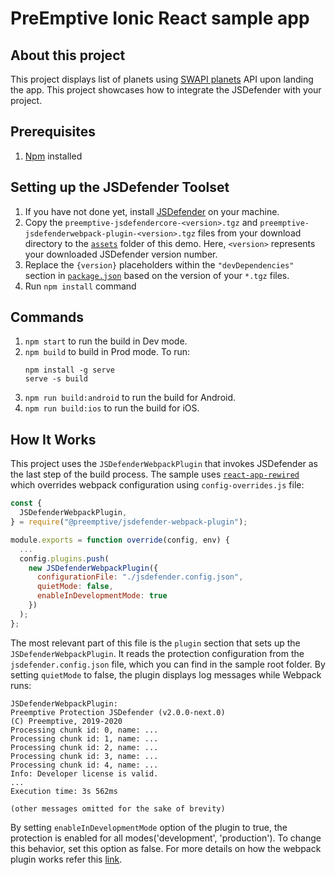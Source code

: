 # PreEmptive Ionic React sample app

## About this project
This project displays list of planets using [SWAPI planets](https://swapi.dev/api/planets/?page=1) API upon landing the app. This project showcases how to integrate the JSDefender with your project.

## Prerequisites
1. [Npm](https://nodejs.org/en/download/) installed

## Setting up the JSDefender Toolset

1. If you have not done yet, install [JSDefender](https://www.preemptive.com/products/jsdefender/downloads) on your machine.
2. Copy the `preemptive-jsdefendercore-<version>.tgz` and `preemptive-jsdefenderwebpack-plugin-<version>.tgz` files from your download directory to the [`assets`](assets/) folder of this demo. Here, `<version>` represents your downloaded JSDefender version number.
3. Replace the `{version}` placeholders within the `"devDependencies"` section in [`package.json`](package.json) based on the version of your `*.tgz` files.
4. Run `npm install` command

## Commands
1. `npm start` to run the build in Dev mode.
2. `npm build` to build in Prod mode. To run:
    ```
    npm install -g serve
    serve -s build
    ```
3. `npm run build:android` to run the build for Android.
4. `npm run build:ios` to run the build for iOS.


## How It Works

This project uses the `JSDefenderWebpackPlugin` that invokes JSDefender as the last step of the build process. The sample uses [`react-app-rewired`](https://www.npmjs.com/package/react-app-rewired) which overrides webpack configuration using `config-overrides.js` file:

```javascript
const {
  JSDefenderWebpackPlugin,
} = require("@preemptive/jsdefender-webpack-plugin");

module.exports = function override(config, env) {
  ...
  config.plugins.push(
    new JSDefenderWebpackPlugin({
      configurationFile: "./jsdefender.config.json",
      quietMode: false,
      enableInDevelopmentMode: true
    })
  );
};
```

The most relevant part of this file is the `plugin` section that sets up the `JSDefenderWebpackPlugin`. It reads the protection configuration from the `jsdefender.config.json` file, which you can find in the sample root folder. By setting `quietMode` to false, the plugin displays log messages while Webpack runs:

```
JSDefenderWebpackPlugin:
Preemptive Protection JSDefender (v2.0.0-next.0)
(C) Preemptive, 2019-2020
Processing chunk id: 0, name: ...
Processing chunk id: 1, name: ...
Processing chunk id: 2, name: ...
Processing chunk id: 3, name: ...
Processing chunk id: 4, name: ...
Info: Developer license is valid.
...
Execution time: 3s 562ms

(other messages omitted for the sake of brevity)
```

By setting `enableInDevelopmentMode` option of the plugin to true, the protection is enabled for all modes('development', 'production'). To change this behavior, set this option as false. For more details on how the webpack plugin works refer this [link](https://www.preemptive.com/jsdefender/userguide/en/webpack_plugin.html).